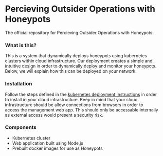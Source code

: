 # Percieving Outsider Operations with Honeypots

The official repository for Percieving Outsider Operations with Honeypots.

### What is this?
This is a system that dynamically deploys honeypots using kubernetes clusters within cloud infrastructure. Our deployment creates a simple and intuitive design in order to dynamically deploy and monitor your honeypots. Below, we will explain how this can be deployed on your network.

### Installation
Follow the steps defined in the [kubernetes deployment instructions](https://github.com/P-O-O-H/p-o-o-h/tree/main/helm) in order to install in your cloud infrastructure. Keep in mind that your cloud infrastructure should be allow connections from browsers in order to access the management web app. This should only be accessable internally as external access would present a security risk.

### Components
- Kubernetes cluster
- Web application built using Node.js
- Prebuilt docker images for use as Honeypots

